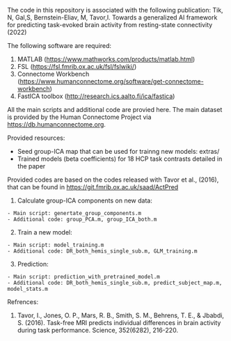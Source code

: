 The code in this repository is associated with the following publication: Tik, N, Gal,S, Bernstein-Eliav, M, Tavor,I. Towards a generalized AI framework for predicting task-evoked brain activity from resting-state connectivity (2022)

The following software are required:
  1. MATLAB (https://www.mathworks.com/products/matlab.html)
  2. FSL (https://fsl.fmrib.ox.ac.uk/fsl/fslwiki/)
  3. Connectome Workbench (https://www.humanconnectome.org/software/get-connectome-workbench)
  4. FastICA toolbox (http://research.ics.aalto.fi/ica/fastica)

All the main scripts and additional code are provied here.
The main dataset is provided by the Human Connectome Project via https://db.humanconnectome.org.

Provided resources:
   - Seed group-ICA map that can be used for trainng new models: extras/
   - Trained models (beta coefficients) for 18 HCP task contrasts detailed in the paper
   
Provided codes are based on the codes released with Tavor et al., (2016), that can be found in https://git.fmrib.ox.ac.uk/saad/ActPred
  
  1. Calculate group-ICA components on new data:
  
    - Main script: genertate_group_components.m
    - Additional code: group_PCA.m, group_ICA_both.m

   2. Train a new model:
   
    - Main script: model_training.m
    - Additional code: DR_both_hemis_single_sub.m, GLM_training.m

   3. Prediction:
   
    - Main script: prediction_with_pretrained_model.m
    - Additional code: DR_both_hemis_single_sub.m, predict_subject_map.m, model_stats.m

Refrences:
1. Tavor, I., Jones, O. P., Mars, R. B., Smith, S. M., Behrens, T. E., & Jbabdi, S. (2016). Task-free MRI predicts individual differences in brain activity during task performance. Science, 352(6282), 216-220.

